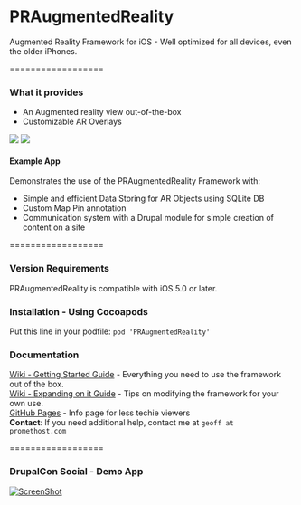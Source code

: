 PRAugmentedReality
==================

Augmented Reality Framework for iOS - Well optimized for all devices, even the older iPhones.

==================

### What it provides

* An Augmented reality view out-of-the-box
* Customizable AR Overlays


[![](https://dl.dropboxusercontent.com/u/30415492/Device-PRAR-thumb.png)](https://dl.dropboxusercontent.com/u/30415492/Device-PRAR.png)
[![](https://dl.dropboxusercontent.com/u/30415492/Device-Main-thumb.png)](https://dl.dropboxusercontent.com/u/30415492/Device-Main.png)


#### Example App

Demonstrates the use of the PRAugmentedReality Framework with:
* Simple and efficient Data Storing for AR Objects using SQLite DB
* Custom Map Pin annotation
* Communication system with a Drupal module for simple creation of content on a site


==================

### Version Requirements

PRAugmentedReality is compatible with iOS 5.0 or later.


### Installation - Using Cocoapods

Put this line in your podfile: `pod 'PRAugmentedReality'`  


### Documentation

[Wiki - Getting Started Guide](https://github.com/promet/PRAugmentedReality/wiki/Getting-started-Guide) - Everything you need to use the framework out of the box.  
[Wiki - Expanding on it Guide](https://github.com/promet/PRAugmentedReality/wiki/Expanding-on-it) - Tips on modifying the framework for your own use.  
[GitHub Pages](http://praugmentedreality.com/) - Info page for less techie viewers  
**Contact**: If you need additional help, contact me at `geoff at promethost.com`  


==================

### DrupalCon Social - Demo App

[![ScreenShot](https://dl.dropboxusercontent.com/u/30415492/video-thumb.png)](http://youtu.be/vBc8L1zr0kk)
